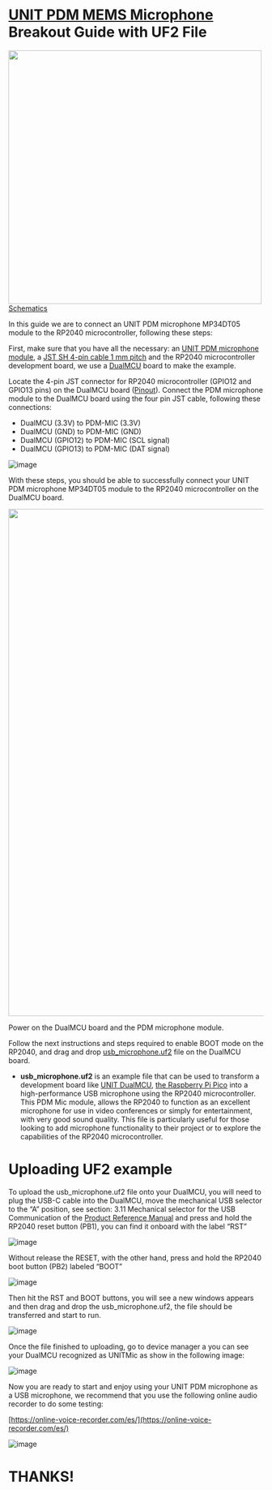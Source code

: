 # [UNIT PDM MEMS Microphone](https://github.com/UNIT-Electronics/UNIT-PDM-MEMS-Microphone-MP34DT05) Breakout Guide with UF2 File

<a href="https://github.com/UNIT-Electronics/UNIT-PDM-MEMS-Microphone-MP34DT05/blob/main/Hardware/UNIT_PDM_MIC-schematic.pdf"><img src="https://github.com/UNIT-Electronics/UNIT-PDM-MEMS-Microphone-MP34DT05/blob/main/Hardware/Schematics_icon.jpg?raw=false" width="500px"><br/> Schematics</a>

In this guide we are to connect an UNIT PDM microphone MP34DT05 module to the RP2040 microcontroller, following these steps:

First, make sure that you have all the necessary: an [UNIT PDM microphone module](https://github.com/Rabadan-uelectronics/UNIT-PDM-MEMS-Microphone), a [JST SH 4-pin cable 1 mm pitch](https://uelectronics.com/producto/conectores-sh1-0mm-con-cable-28-awg-15cm/) and the RP2040 microcontroller development board, we use a [DualMCU](https://uelectronics.com/producto/unit-dualmcu-esp32-rp2040-tarjeta-de-desarrollo/) board to make the example.

Locate the 4-pin JST connector for RP2040 microcontroller (GPIO12 and GPIO13 pins) on the DualMCU board ([Pinout](https://raw.githubusercontent.com/UNIT-Electronics/DualMCU/main/Hardware/Resources/EU0002-DUALMCU%20V3.1.2.jpg)). Connect the PDM microphone module to the DualMCU board using the four pin JST cable, following these connections:

* DualMCU (3.3V) to PDM-MIC (3.3V)
* DualMCU (GND) to PDM-MIC (GND)
* DualMCU (GPIO12) to PDM-MIC (SCL signal)
* DualMCU (GPIO13) to PDM-MIC (DAT signal)

![image](https://github.com/UNIT-Electronics/UNIT-PDM-MEMS-Microphone-MP34DT05/blob/main/Hardware/MicConectionsJST1.jpg)

With these steps, you should be able to successfully connect your UNIT PDM microphone MP34DT05 module to the RP2040 microcontroller on the DualMCU board.

<img src="https://github.com/UNIT-Electronics/UNIT-PDM-MEMS-Microphone-MP34DT05/blob/main/Hardware/Mic%26DualMCU.jpg?raw=false" width="1000px"><br/>

Power on the DualMCU board and the PDM microphone module.

Follow the next instructions and steps required to enable BOOT mode on the RP2040, and drag and drop [usb_microphone.uf2](https://github.com/UNIT-Electronics/DualMCU/blob/main/Software/UF2_Files/usb_microphone.uf2) file on the DualMCU board.

* **usb_microphone.uf2** is an example file that can be used to transform a development board like [UNIT DualMCU](https://github.com/Rabadan-uelectronics/DualMCU-RP2040-Arduino-Package/blob/main/releases/download/1.0.0/DualMCU-rp2040-1.0.0.zip), [the Raspberry Pi Pico](https://www.raspberrypi.com/documentation/microcontrollers/raspberry-pi-pico.html) into a high-performance USB microphone using the RP2040 microcontroller. This PDM Mic module, allows the RP2040 to function as an excellent microphone for use in video conferences or simply for entertainment, with very good sound quality. This file is particularly useful for those looking to add microphone functionality to their project or to explore the capabilities of the RP2040 microcontroller.


# Uploading UF2 example
To upload the usb_microphone.uf2 file onto your DualMCU, you will need to plug the USB-C cable into the DualMCU, move the mechanical USB selector to the “A” position, see section: 3.11 Mechanical selector for the USB Communication of the [Product Reference Manual](https://github.com/UNIT-Electronics/DualMCU/blob/main/DualMCU(Product%20Reference%20Manual).pdf) and press and hold the RP2040 reset button (PB1), you can find it onboard with the label “RST”

![image](https://github.com/UNIT-Electronics/DualMCU/blob/main/Docs/RP2040-Reset_BUTTON.jpg)

Without release the RESET, with the other hand, press and hold the RP2040 boot button (PB2) labeled “BOOT”

![image](https://github.com/UNIT-Electronics/DualMCU/blob/main/Docs/RP2040-Enter_Bootloader_mode.jpg)

Then hit the RST and BOOT buttons, you will see a new windows appears and then drag and drop the usb_microphone.uf2, the file should be transferred and start to run.

![image](https://github.com/UNIT-Electronics/DualMCU/blob/main/Docs/RP2040-Boot_button.jpg)

Once the file finished to uploading, go to device manager a you can see your DualMCU recognized as UNITMic as show in the following image:

![image](https://github.com/UNIT-Electronics/UNIT-PDM-MEMS-Microphone-MP34DT05/blob/main/Hardware/DeviceManager.jpg)
 
Now you are ready to start and enjoy using your UNIT PDM microphone as a USB microphone, we recommend that you use the following online audio recorder to do some testing:

[https://online-voice-recorder.com/es/](https://online-voice-recorder.com/es/)

![image](https://github.com/UNIT-Electronics/UNIT-PDM-MEMS-Microphone-MP34DT05/blob/main/Hardware/RecordedAudio.jpg)

# THANKS!

